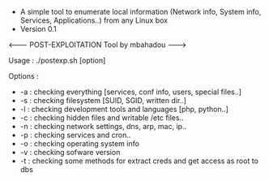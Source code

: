 * A simple tool to enumerate local information (Network info, System info, Services, Applications..) from any Linux box
* Version 0.1

<--- POST-EXPLOITATION Tool by mbahadou --->

Usage : ./postexp.sh [option]
        
Options :
* -a : checking everything [services, conf info, users, special files..]
* -s : checking filesystem [SUID, SGID, written dir..]
* -l : checking development tools and languages [php, python..]
* -c : checking hidden files and writable /etc files..
* -n : checking network settings, dns, arp, mac, ip..
* -p : checking services and cron..
* -o : checking operating system info
* -v : checking sofware version
* -t : checking some methods for extract creds and get access as root to dbs
